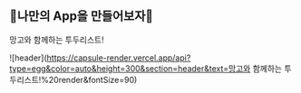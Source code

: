 ## 🐶나만의 App을 만들어보자🐶

망고와 함께하는 투두리스트!

![header](https://capsule-render.vercel.app/api?type=egg&color=auto&height=300&section=header&text=망고와 함께하는 투두리스트!%20render&fontSize=90)
